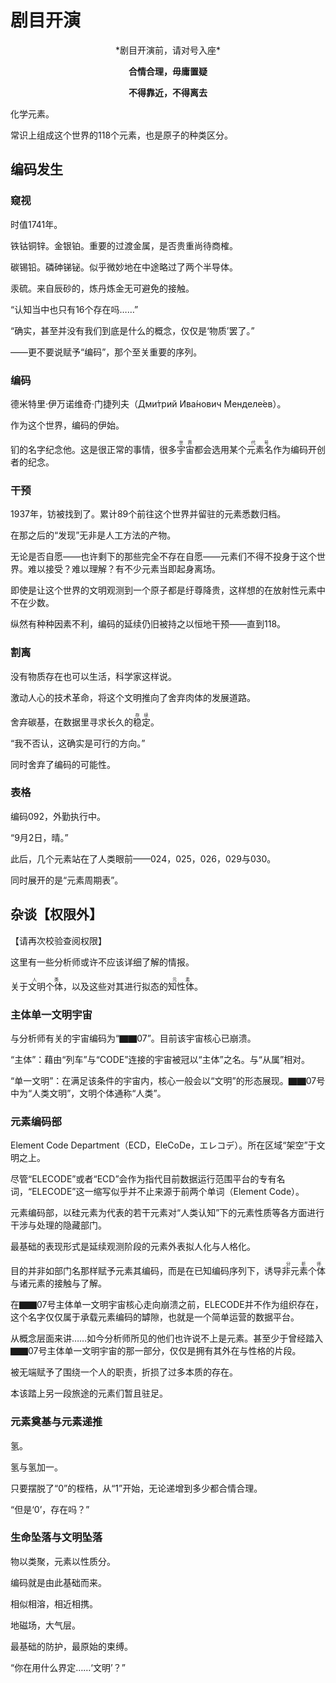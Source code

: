 # 剧目开演

<center>*剧目开演前，请对号入座*<br>

**合情合理，毋庸置疑**<br>

**不得靠近，不得离去**</center>

化学元素。

常识上组成这个世界的118个元素，也是原子的种类区分。

## 编码发生

### 窥视

时值1741年。

铁钴铜锌。金银铂。重要的过渡金属，是否贵重尚待商榷。

碳锡铅。磷砷锑铋。似乎微妙地在中途略过了两个半导体。

汞硫。来自辰砂的，炼丹炼金无可避免的接触。

<span class="c050">“认知当中也只有16个存在吗……”</span>

<span class="c026">“确实，甚至并没有我们到底是什么的概念，仅仅是‘物质’罢了。”</span>

——更不要说赋予“编码”，那个至关重要的序列。

### 编码

德米特里·伊万诺维奇·门捷列夫（Дми́трий Ива́нович Менделе́ев）。

作为这个世界，编码的伊始。

钔的名字纪念他。这是很正常的事情，很多<ruby>宇宙<rt>世界</rt></ruby>都会选用某个<ruby>元素名<rt>代号</rt></ruby>作为编码开创者的纪念。

### 干预

1937年，钫被找到了。累计89个前往这个世界并留驻的元素悉数归档。

在那之后的“发现”无非是人工方法的产物。

无论是否自愿——也许剩下的那些完全不存在自愿——元素们不得不投身于这个世界。难以接受？难以理解？有不少元素当即起身离场。

即使是让这个世界的文明观测到一个原子都是纡尊降贵，这样想的在放射性元素中不在少数。

纵然有种种因素不利，编码的延续仍旧被持之以恒地干预——直到118。

### 割离

没有物质存在也可以生活，科学家这样说。

激动人心的技术革命，将这个文明推向了舍弃肉体的发展道路。

舍弃碳基，在数据里寻求长久的<ruby>稳定<rt>存续</rt></ruby>。

<span class="c014">“我不否认，这确实是可行的方向。”</span>

同时舍弃了编码的可能性。

### 表格

编码092，外勤执行中。

<span class="c092">“9月2日，晴。”</span>

此后，几个元素站在了人类眼前——024，025，026，029与030。

同时展开的是“元素周期表”。

## 杂谈【权限外】

【请再次校验查阅权限】

这里有一些分析师或许不应该详细了解的情报。

关于<ruby>文明个体<rt>人类</rt></ruby>，以及这些对其进行拟态的<ruby>知性体<rt>元素</rt></ruby>。

### 主体单一文明宇宙

与分析师有关的宇宙编码为“▇▇07”。目前该宇宙核心已崩溃。

“主体”：藉由“列车”与“CODE”连接的宇宙被冠以“主体”之名。与“从属”相对。

“单一文明”：在满足该条件的宇宙内，核心一般会以“文明”的形态展现。▇▇07号中为“人类文明”，文明个体通称“人类”。

### 元素编码部

Element Code Department（ECD，EleCoDe，エレコデ）。所在区域“架空”于文明之上。

尽管“ELECODE”或者“ECD”会作为指代目前数据运行范围平台的专有名词，“ELECODE”这一缩写似乎并不止来源于前两个单词（Element Code）。

元素编码部，以硅元素为代表的若干元素对“人类认知”下的元素性质等各方面进行干涉与处理的隐藏部门。

最基础的表现形式是延续观测阶段的元素外表拟人化与人格化。

目的并非如部门名那样赋予元素其编码，而是在已知编码序列下，诱导<ruby>非元素个体<rt>分析师</rt></ruby>与诸元素的接触与了解。

在▇▇07号主体单一文明宇宙核心走向崩溃之前，ELECODE并不作为组织存在，这个名字仅仅属于承载元素编码的罅隙，也就是一个简单运营的数据平台。

从概念层面来讲……如今分析师所见的他们也许说不上是元素。甚至少于曾经踏入▇▇07号主体单一文明宇宙的那一部分，仅仅是拥有其外在与性格的片段。

被无端赋予了围绕一个人的职责，折损了过多本质的存在。

本该踏上另一段旅途的元素们暂且驻足。

### 元素奠基与元素递推

氢。

氢与氢加一。

只要摆脱了“0”的桎梏，从“1”开始，无论递增到多少都合情合理。

<span class="c002">“但是‘0’，存在吗？”</span>

### 生命坠落与文明坠落

物以类聚，元素以性质分。

编码就是由此基础而来。

相似相溶，相近相携。

地磁场，大气层。

最基础的防护，最原始的束缚。

<span class="c008">“你在用什么界定……‘文明’？”</span>
